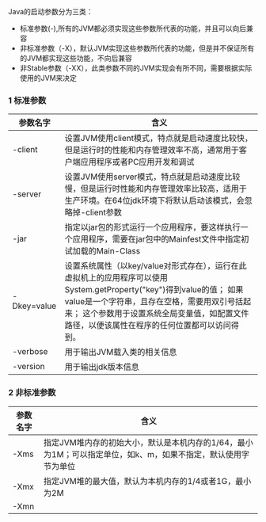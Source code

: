 Java的启动参数分为三类：  

- 标准参数(-),所有的JVM都必须实现这些参数所代表的功能，并且可以向后兼容
- 非标准参数（-X），默认JVM实现这些参数所代表的功能，但是并不保证所有的JVM都实现这些功能，不向后兼容
- 非Stable参数（-XX），此类参数不同的JVM实现会有所不同，需要根据实际使用的JVM来决定


### 1 标准参数
|   参数名字  |                                                                                                                                  含义                                                                                                                                  |
|-------------|------------------------------------------------------------------------------------------------------------------------------------------------------------------------------------------------------------------------------------------------------------------------|
| -client     | 设置JVM使用client模式，特点就是启动速度比较快，但是运行时的性能和内存管理效率不高，通常用于客户端应用程序或者PC应用开发和调试                                                                                                                                          |
| -server     | 设置JVM使用server模式，特点就是启动速度比较慢，但是运行时性能和内存管理效率比较高，适用于生产环境。在64位jdk环境下将默认启动该模式，会忽略掉-client参数                                                                                                                |
| -jar        | 指定以jar包的形式运行一个应用程序，要这样执行一个应用程序，需要在jar包中的Mainfest文件中指定初试加载的Main-Class                                                                                                                                                       |
| -Dkey=value | 设置系统属性（以key/value对形式存在），运行在此虚拟机上的应用程序可以使用System.getProperty("key")得到value的值；  如果value是一个字符串，且存在空格，需要用双引号括起来；  这个参数用于设置系统全局变量值，如配置文件路径，以便该属性在程序的任何位置都可以访问得到。 |
| -verbose    | 用于输出JVM载入类的相关信息                                                                                                                                                                                                                                            |
| -version    | 用于输出jdk版本信息                                                                                                                                                                                                                                                                       |

### 2 非标准参数

| 参数名字 |                                                      含义                                                     |
|----------|---------------------------------------------------------------------------------------------------------------|
| -Xms     | 指定JVM堆内存的初始大小，默认是本机内存的1/64，最小为1M；可以指定单位，如k、m，如果不指定，默认使用字节为单位 |
| -Xmx     | 指定JVM堆的最大值，默认为本机内存的1/4或者1G，最小为2M                                                        |
| -Xmn         |                                                                                                               |